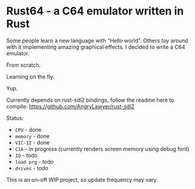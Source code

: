 # Rust64 - a C64 emulator written in Rust
Some people learn a new language with "Hello world". Others toy around with it implementing amazing graphical effects. I decided to write a C64 emulator. 

From scratch. 

Learning on the fly. 

Yup. 

Currently depends on rust-sdl2 bindings, follow the readme here to compile: https://github.com/AngryLawyer/rust-sdl2

Status:

- <code>CPU</code>      - done
- <code>memory</code>   - done
- <code>VIC-II</code>   - done
- <code>CIA</code>      - in progress (currently renders screen memory using debug font)
- <code>IO</code>       - todo
- <code>load prg</code> - todo
- <code>drives</code>   - todo


This is an on-off WIP project, so update frequency may vary.
